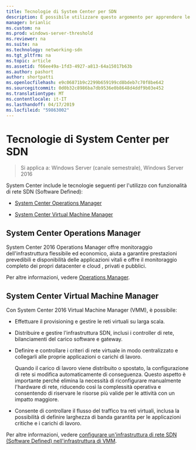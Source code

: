 ```yaml
---
title: Tecnologie di System Center per SDN
description: È possibile utilizzare questo argomento per apprendere le tecnologie di rete SDN (Software Defined) che sono disponibili in System Center.
manager: brianlic
ms.custom: na
ms.prod: windows-server-threshold
ms.reviewer: na
ms.suite: na
ms.technology: networking-sdn
ms.tgt_pltfrm: na
ms.topic: article
ms.assetid: f66ee49a-1fd3-4927-a813-64a15017b63b
ms.author: pashort
author: shortpatti
ms.openlocfilehash: e9c06871b9c2299b659199cd8bdeb7c70f8be642
ms.sourcegitcommit: 0d0b32c8986ba7db9536e0b8648d4ddf9b03e452
ms.translationtype: MT
ms.contentlocale: it-IT
ms.lasthandoff: 04/17/2019
ms.locfileid: "59863002"
---
```

# <a name="system-center-technologies-for-sdn"></a>Tecnologie di System Center per SDN

>Si applica a: Windows Server (canale semestrale), Windows Server 2016

System Center include le tecnologie seguenti per l'utilizzo con funzionalità di rete SDN (Software Defined):  
  
-   [System Center Operations Manager](#bkmk_scom)  
  
-   [System Center Virtual Machine Manager](#bkmk_scvmm)  
  
  
## <a name="bkmk_scom"></a>System Center Operations Manager  
System Center 2016 Operations Manager offre monitoraggio dell'infrastruttura flessibile ed economico, aiuta a garantire prestazioni prevedibili e disponibilità delle applicazioni vitali e offre il monitoraggio completo dei propri datacenter e cloud , privati e pubblici.  
  
Per altre informazioni, vedere [Operations Manager](https://technet.microsoft.com/library/hh205987.aspx).  
  
## <a name="bkmk_scvmm"></a>System Center Virtual Machine Manager  
Con System Center 2016 Virtual Machine Manager (VMM), è possibile:

- Effettuare il provisioning e gestire le reti virtuali su larga scala.
- Distribuire e gestire l'infrastruttura SDN, inclusi i controller di rete, bilanciamenti del carico software e gateway. 
- Definire e controllare i criteri di rete virtuale in modo centralizzato e collegarli alle proprie applicazioni o carichi di lavoro. 

  Quando il carico di lavoro viene distribuito o spostato, la configurazione di rete si modifica automaticamente di conseguenza. Questo aspetto è importante perché elimina la necessità di riconfigurare manualmente l'hardware di rete, riducendo così la complessità operativa e consentendo di riservare le risorse più valide per le attività con un impatto maggiore. 
- Consente di controllare il flusso del traffico tra reti virtuali, inclusa la possibilità di definire larghezza di banda garantita per le applicazioni critiche e i carichi di lavoro.  
  

Per altre informazioni, vedere [configurare un'infrastruttura di rete SDN (Software Defined) nell'infrastruttura di VMM](https://technet.microsoft.com/system-center-docs/vmm/scenario/sdn-overview).  
    

  